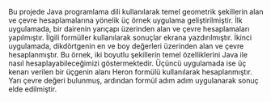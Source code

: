Bu projede Java programlama dili kullanılarak temel geometrik şekillerin alan ve çevre hesaplamalarına yönelik üç örnek uygulama geliştirilmiştir. İlk uygulamada, bir dairenin yarıçapı üzerinden alan ve çevre hesaplamaları yapılmıştır. İlgili formüller kullanılarak sonuçlar ekrana yazdırılmıştır. İkinci uygulamada, dikdörtgenin en ve boy değerleri üzerinden alan ve çevre hesaplanmıştır. Bu örnek, iki boyutlu şekillerin temel özelliklerini Java ile nasıl hesaplayabileceğimizi göstermektedir. Üçüncü uygulamada ise üç kenarı verilen bir üçgenin alanı Heron formülü kullanılarak hesaplanmıştır. Yarı çevre değeri bulunmuş, ardından formül adım adım uygulanarak sonuç elde edilmiştir. 
